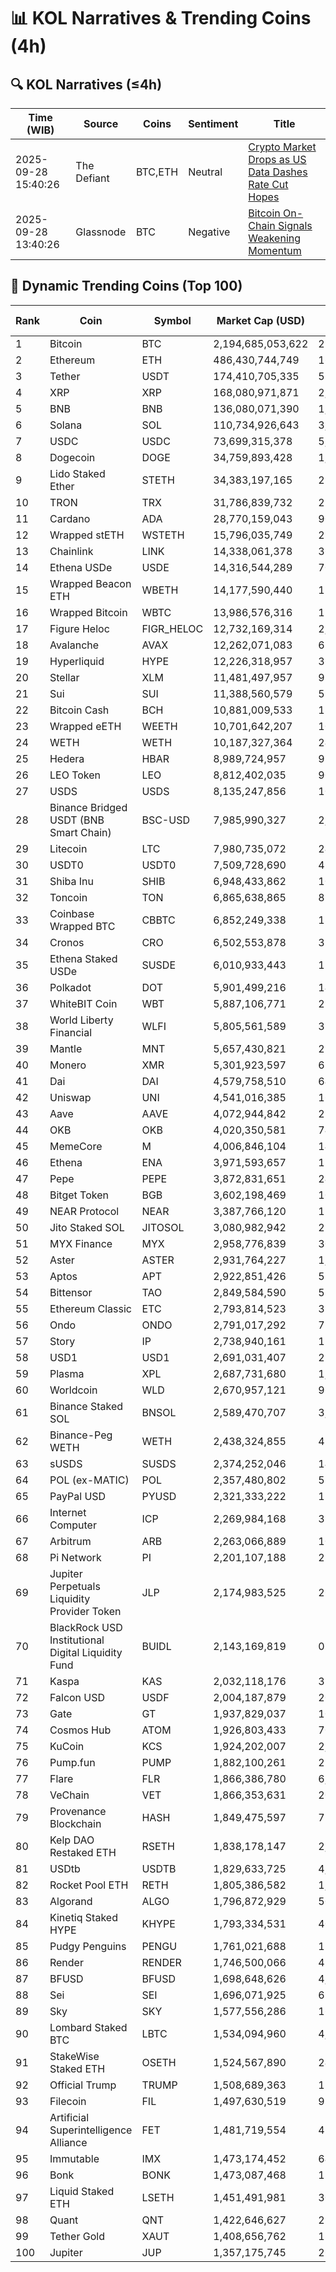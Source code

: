 # 📊 KOL Narratives & Trending Coins (4h)

## 🔍 KOL Narratives (≤4h)

| Time (WIB) | Source | Coins | Sentiment | Title |
|------------|--------|-------|-----------|-------|
| 2025-09-28 15:40:26 | The Defiant | BTC,ETH | Neutral | [Crypto Market Drops as US Data Dashes Rate Cut Hopes](https://thedefiant.io/example1) |
| 2025-09-28 13:40:26 | Glassnode | BTC | Negative | [Bitcoin On-Chain Signals Weakening Momentum](https://glassnode.com/example2) |

## 🚀 Dynamic Trending Coins (Top 100)

| Rank | Coin | Symbol | Market Cap (USD) | 24h Volume (USD) |
|------|------|--------|------------------|------------------|
| 1 | Bitcoin | BTC | 2,194,685,053,622 | 22,919,973,760 |
| 2 | Ethereum | ETH | 486,430,744,749 | 16,654,800,770 |
| 3 | Tether | USDT | 174,410,705,335 | 52,674,123,605 |
| 4 | XRP | XRP | 168,080,971,871 | 2,949,191,991 |
| 5 | BNB | BNB | 136,080,071,390 | 1,388,240,916 |
| 6 | Solana | SOL | 110,734,926,643 | 3,661,507,896 |
| 7 | USDC | USDC | 73,699,315,378 | 5,291,195,267 |
| 8 | Dogecoin | DOGE | 34,759,893,428 | 1,270,070,350 |
| 9 | Lido Staked Ether | STETH | 34,383,197,165 | 29,489,056 |
| 10 | TRON | TRX | 31,786,839,732 | 279,708,712 |
| 11 | Cardano | ADA | 28,770,159,043 | 906,652,819 |
| 12 | Wrapped stETH | WSTETH | 15,796,035,749 | 21,920,163 |
| 13 | Chainlink | LINK | 14,338,061,378 | 362,986,869 |
| 14 | Ethena USDe | USDE | 14,316,544,289 | 700,518,633 |
| 15 | Wrapped Beacon ETH | WBETH | 14,177,590,440 | 17,554,470 |
| 16 | Wrapped Bitcoin | WBTC | 13,986,576,316 | 129,675,702 |
| 17 | Figure Heloc | FIGR_HELOC | 12,732,169,314 | 2,600.0 |
| 18 | Avalanche | AVAX | 12,262,071,083 | 634,660,270 |
| 19 | Hyperliquid | HYPE | 12,226,318,957 | 361,131,467 |
| 20 | Stellar | XLM | 11,481,497,957 | 95,653,794 |
| 21 | Sui | SUI | 11,388,560,579 | 598,720,289 |
| 22 | Bitcoin Cash | BCH | 10,881,009,533 | 187,707,283 |
| 23 | Wrapped eETH | WEETH | 10,701,642,207 | 10,330,413 |
| 24 | WETH | WETH | 10,187,327,364 | 243,062,969 |
| 25 | Hedera | HBAR | 8,989,724,957 | 99,723,388 |
| 26 | LEO Token | LEO | 8,812,402,035 | 907,950 |
| 27 | USDS | USDS | 8,135,247,856 | 100,231,836 |
| 28 | Binance Bridged USDT (BNB Smart Chain) | BSC-USD | 7,985,990,327 | 2,784,115,797 |
| 29 | Litecoin | LTC | 7,980,735,072 | 249,865,376 |
| 30 | USDT0 | USDT0 | 7,509,728,690 | 492,176,964 |
| 31 | Shiba Inu | SHIB | 6,948,433,862 | 101,810,053 |
| 32 | Toncoin | TON | 6,865,638,865 | 81,216,289 |
| 33 | Coinbase Wrapped BTC | CBBTC | 6,852,249,338 | 189,462,082 |
| 34 | Cronos | CRO | 6,502,553,878 | 31,998,694 |
| 35 | Ethena Staked USDe | SUSDE | 6,010,933,443 | 156,658,723 |
| 36 | Polkadot | DOT | 5,901,499,216 | 146,644,923 |
| 37 | WhiteBIT Coin | WBT | 5,887,106,771 | 29,742,644 |
| 38 | World Liberty Financial | WLFI | 5,805,561,589 | 372,478,301 |
| 39 | Mantle | MNT | 5,657,430,821 | 296,902,250 |
| 40 | Monero | XMR | 5,301,923,597 | 68,501,057 |
| 41 | Dai | DAI | 4,579,758,510 | 64,050,896 |
| 42 | Uniswap | UNI | 4,541,016,385 | 160,816,786 |
| 43 | Aave | AAVE | 4,072,944,842 | 225,825,778 |
| 44 | OKB | OKB | 4,020,350,581 | 74,389,746 |
| 45 | MemeCore | M | 4,006,846,104 | 14,893,863 |
| 46 | Ethena | ENA | 3,971,593,657 | 134,268,141 |
| 47 | Pepe | PEPE | 3,872,831,651 | 244,066,241 |
| 48 | Bitget Token | BGB | 3,602,198,469 | 101,201,941 |
| 49 | NEAR Protocol | NEAR | 3,387,766,120 | 118,125,743 |
| 50 | Jito Staked SOL | JITOSOL | 3,080,982,942 | 23,831,434 |
| 51 | MYX Finance | MYX | 2,958,776,839 | 304,573,242 |
| 52 | Aster | ASTER | 2,931,764,227 | 1,232,295,316 |
| 53 | Aptos | APT | 2,922,851,426 | 534,624,426 |
| 54 | Bittensor | TAO | 2,849,584,590 | 53,653,005 |
| 55 | Ethereum Classic | ETC | 2,793,814,523 | 33,219,897 |
| 56 | Ondo | ONDO | 2,791,017,292 | 77,371,569 |
| 57 | Story | IP | 2,738,940,161 | 117,033,422 |
| 58 | USD1 | USD1 | 2,691,031,407 | 252,136,142 |
| 59 | Plasma | XPL | 2,687,731,680 | 1,952,014,426 |
| 60 | Worldcoin | WLD | 2,670,957,121 | 96,007,099 |
| 61 | Binance Staked SOL | BNSOL | 2,589,470,707 | 3,720,563 |
| 62 | Binance-Peg WETH | WETH | 2,438,324,855 | 41,664,213 |
| 63 | sUSDS | SUSDS | 2,374,252,046 | 14,117,096 |
| 64 | POL (ex-MATIC) | POL | 2,357,480,802 | 53,855,841 |
| 65 | PayPal USD | PYUSD | 2,321,333,222 | 121,992,863 |
| 66 | Internet Computer | ICP | 2,269,984,168 | 38,188,047 |
| 67 | Arbitrum | ARB | 2,263,066,889 | 108,220,900 |
| 68 | Pi Network | PI | 2,201,107,188 | 28,265,078 |
| 69 | Jupiter Perpetuals Liquidity Provider Token | JLP | 2,174,983,525 | 26,777,765 |
| 70 | BlackRock USD Institutional Digital Liquidity Fund | BUIDL | 2,143,169,819 | 0.0 |
| 71 | Kaspa | KAS | 2,032,118,176 | 32,001,017 |
| 72 | Falcon USD | USDF | 2,004,187,879 | 20,395,716 |
| 73 | Gate | GT | 1,937,829,037 | 10,894,596 |
| 74 | Cosmos Hub | ATOM | 1,926,803,433 | 70,651,785 |
| 75 | KuCoin | KCS | 1,924,202,007 | 2,398,261 |
| 76 | Pump.fun | PUMP | 1,882,100,261 | 278,341,736 |
| 77 | Flare | FLR | 1,866,386,780 | 6,351,396 |
| 78 | VeChain | VET | 1,866,353,631 | 20,815,863 |
| 79 | Provenance Blockchain | HASH | 1,849,475,597 | 75,593 |
| 80 | Kelp DAO Restaked ETH | RSETH | 1,838,178,147 | 2,389,713 |
| 81 | USDtb | USDTB | 1,829,633,725 | 4,156,955 |
| 82 | Rocket Pool ETH | RETH | 1,805,386,582 | 1,743,965 |
| 83 | Algorand | ALGO | 1,796,872,929 | 50,881,010 |
| 84 | Kinetiq Staked HYPE | KHYPE | 1,793,334,531 | 40,523,612 |
| 85 | Pudgy Penguins | PENGU | 1,761,021,688 | 124,985,681 |
| 86 | Render | RENDER | 1,746,500,066 | 48,035,866 |
| 87 | BFUSD | BFUSD | 1,698,648,626 | 4,062,147 |
| 88 | Sei | SEI | 1,696,071,925 | 69,491,418 |
| 89 | Sky | SKY | 1,577,556,286 | 16,475,316 |
| 90 | Lombard Staked BTC | LBTC | 1,534,094,960 | 4,466,778 |
| 91 | StakeWise Staked ETH | OSETH | 1,524,567,890 | 246,141 |
| 92 | Official Trump | TRUMP | 1,508,689,363 | 155,059,179 |
| 93 | Filecoin | FIL | 1,497,630,519 | 91,663,083 |
| 94 | Artificial Superintelligence Alliance | FET | 1,481,719,554 | 45,494,771 |
| 95 | Immutable | IMX | 1,473,174,452 | 64,352,413 |
| 96 | Bonk | BONK | 1,473,087,468 | 137,979,699 |
| 97 | Liquid Staked ETH | LSETH | 1,451,491,981 | 306,356 |
| 98 | Quant | QNT | 1,422,646,627 | 29,680,327 |
| 99 | Tether Gold | XAUT | 1,408,656,762 | 183,639,499 |
| 100 | Jupiter | JUP | 1,357,175,745 | 26,009,616 |
